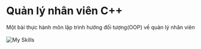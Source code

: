 # Quản lý nhân viên C++
Một bài thực hành môn lập trình hướng đối tượng(OOP) về quản lý nhân viên
<br />
<br />
![My Skills](https://skillicons.dev/icons?i=cpp,cmake,clion&perline=3)
